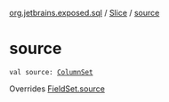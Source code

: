 [org.jetbrains.exposed.sql](../index.md) / [Slice](index.md) / [source](.)

# source

`val source: `[`ColumnSet`](../-column-set/index.md)

Overrides [FieldSet.source](../-field-set/source.md)

